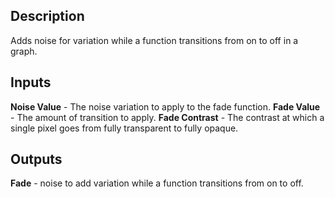 ## Description
Adds noise for variation while a function transitions from on to off in a graph.

## Inputs
**Noise Value** - The noise variation to apply to the fade function.
**Fade Value** - The amount of transition to apply.
**Fade Contrast** - The contrast at which a single pixel goes from fully transparent to fully opaque.

## Outputs
**Fade** - noise to add variation while a function transitions from on to off.